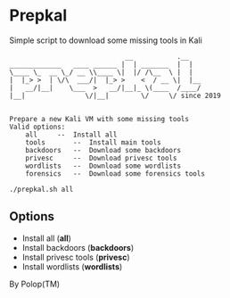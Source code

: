 # Prepkal

Simple script to download some missing tools in Kali

```
                             __           .__   
_____________   ____ ______ |  | _______  |  |  
\____ \_  __ \_/ __ \\____ \|  |/ /\__  \ |  |  
|  |_> >  | \/\  ___/|  |_> >    <  / __ \|  |__
|   __/|__|    \___  >   __/|__|_ \(____  /____/
|__|               \/|__|        \/     \/ since 2019


Prepare a new Kali VM with some missing tools
Valid options:
	all		--	Install all
	tools		--	Install main tools
	backdoors	--	Download some backdoors
	privesc		--	Download privesc tools
	wordlists	--	Download some wordlists
	forensics	--	Download some forensics tools

./prepkal.sh all
```

## Options

- Install all (**all**)
- Install backdoors (**backdoors**)
- Install privesc tools (**privesc**)
- Install wordlists (**wordlists**)

By Polop(TM)
